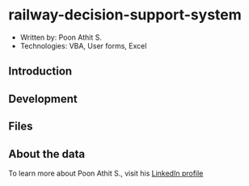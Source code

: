 # railway-decision-support-system
* Written by: Poon Athit S.
* Technologies: VBA, User forms, Excel
## Introduction

## Development

## Files

## About the data

To learn more about Poon Athit S., visit his [LinkedIn profile](https://www.linkedin.com/in/athit-srimachand/)
